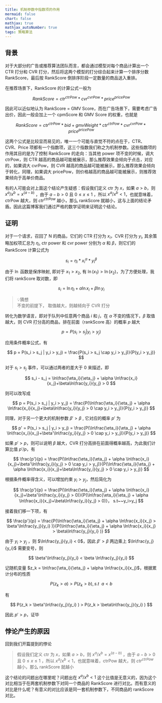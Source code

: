 ```yaml
---
title: 机制参数中指数项的作用
mermaid: false
chart: false
mathjax: true
mathjax_autoNumber: true
tags: 策略算法
---
```




## 背景

对于大部分的广告或推荐算法团队而言，都会通过模型对每个商品计算出一个 CTR 打分和 CVR 打分，然后将这两个模型的打分综合起来计算一个排序分数 RankScore，最后按 RankScore 倒排序阶段一定数量的商品送入重排。

在推荐场景下，RankScore 的计算公式一般为

$$
RankScore = ctr^{ctrPow}*cvr^{cvrPow}*price^{pricePow}
$$

因此可以近似地认为 RankScore \= GMV Score，而在广告场景下，需要考虑广告出价，因此一般会加上一个 cpmScore 和 GMV Score 的权重，也就是

$$
RankScore = ctr^{ctrPow}*bid + gmvWeight * ctr^{ctrPow}*cvr^{cvrPow}*price^{pricePow}
$$

这两个公式是比较显而易见的，唯一一个可能与直觉不符的点在于，CTR、CVR、Price 项都有一个指数项，这三个指数我们称之为机制参数。这些指数项的作用其目的是为了控制 RankScore 的走向：当其他 power 项不变的时候，调大 ctrPow，则 CTR 越高的商品越可能被展示，那么推荐效果会倾向于点击，对应的，如果调大 cvrPow，则 CVR 越高的商品越可能被展示，那么推荐效果会倾向于转化，同理，如果调大 pricePow，则价格越高的商品越可能被展示，则推荐效果倾向于高单价商品。

有的人可能会对上面这个结论产生疑惑：假设我们定义 ctr 为 $x$，如果 $a > b$，则 $x^a/x^b =x^{(a-b)}$ ，由于 $a-b > 0$ 且 $0 \leq x \leq 1$ ，所以 $x^a/x^b < 1$，也就意味着，ctrPow 越大，则 $ctr^{ctrPow}$ 越小，那么 rankScore 就越小，这与上面的结论矛盾。因此这篇博客我们通过严格的数学证明来证明这个结论。

## 证明

对于一个请求，召回了 N 的商品，它们的 CTR 打分为 $x_i$，CVR 打分为 $y_i$, 其余策略加权项汇总为 $\eta_i$, ctr power 和 cvr power 分别为 $\alpha$ 和 $\beta$，则它们的 RankScore 计算公式为

$$
s_i = \eta_i * x_i^\alpha * y_i^\beta
$$

由于 $\ln$ 函数是保序映射, 即对于 $x_1 > x_2$, 有 $\ln(x_1) > \ln(x_2)$，为了方便处理，我们将 rankScore 取对数，即

$$
s_i = \ln \eta_i + \alpha \ln x_i + \beta \ln y_i
$$

> 💡猜想  
> 不变的前提下， 取值越大，则越倾向于 CVR 打分

转化为数学语言，即对于队列中任意两个商品 $i$ 和 $j$，在 $\alpha$ 不变的情况下，$\beta$ 取值越大，则 CVR 打分高的商品，排在前面（rankScore 高）的概率 $p$ 越大

$$
p = P(s_i > s_j | y_i > y_j)
$$

应用条件概率公式，有

$$
p = P(s_i > s_j | y_i > y_j) = \frac{P(s_i > s_j \cap y_i > y_j)}{P(y_i > y_j)}
$$

对于 $s_i > s_j$ 事件，可以通过两者的差大于 0 来描述，即

$$
s_i - s_j = \ln\frac{\eta_i}{\eta_j} + \alpha \ln\frac{x_i}{x_j}+\beta\ln\frac{y_i}{y_j} > 0
$$

则可以改写成

$$
p = P(s_i > s_j | y_i > y_j) = \frac{P(\ln\frac{\eta_i}{\eta_j} + \alpha \ln\frac{x_i}{x_j}+\beta\ln\frac{y_i}{y_j} > 0 \cap y_i > y_j)}{P(y_i > y_j)}
$$

同理，对于另一个更大的机制参数 $\beta' > \beta$ , 它对应的概率 $p'$ 为

$$
p' = P(s_i > s_j | y_i > y_j) = \frac{P(\ln\frac{\eta_i}{\eta_j} + \alpha \ln\frac{x_i}{x_j}+\beta'\ln\frac{y_i}{y_j} > 0 \cap y_i > y_j)}{P(y_i > y_j)}
$$

如果 $p'>p$，则可以说明 $\beta$ 越大，CVR 打分高排在前面得概率越高，为此我们计算比值 $p'/p$，有

$$
\frac{p'}{p} = \frac{P(\ln\frac{\eta_i}{\eta_j} + \alpha \ln\frac{x_i}{x_j}+\beta'\ln\frac{y_i}{y_j} > 0 \cap y_i > y_j)}{P(\ln\frac{\eta_i}{\eta_j} + \alpha \ln\frac{x_i}{x_j}+\beta\ln\frac{y_i}{y_j} > 0 \cap y_i > y_j)}
$$

根据条件概率得含义，可以增加约束 $y_i > y_j$，然后简化为

$$
\frac{p'}{p} = \frac{P(\ln\frac{\eta_i}{\eta_j} + \alpha \ln\frac{x_i}{x_j}+\beta'\ln\frac{y_i}{y_j} > 0)}{P(\ln\frac{\eta_i}{\eta_j} + \alpha \ln\frac{x_i}{x_j}+\beta\ln\frac{y_i}{y_j} > 0)}， s.t~~y_i>y_j
$$

接着我们移一下项，有

$$
\frac{p'}{p} = \frac{P(\ln\frac{\eta_i}{\eta_j} + \alpha \ln\frac{x_i}{x_j} > \beta'\ln\frac{y_j}{y_i} )}{P(\ln\frac{\eta_i}{\eta_j} + \alpha \ln\frac{x_i}{x_j} > \beta\ln\frac{y_j}{y_i} )}
$$

由于 $y_i > y_j$ ，则 $\ln\frac{y_j}{y_i} < 0$，因此 $\beta' > \beta$ 两边乘上 $\ln\frac{y_j}{y_i}$ 需要变号，则

$$
\beta'\ln\frac{y_j}{y_i} < \beta \ln\frac{y_j}{y_i}
$$

记随机变量  $z_k = \ln\frac{\eta_i}{\eta_j} + \alpha \ln\frac{x_i}{x_j}$，根据累计分布的性质

$$
P(z_k > a) > P(z_k > b), s.t~~a<b
$$

有

$$
P(z_k > \beta'\ln\frac{y_j}{y_i} ) > P(z_k > \beta\ln\frac{y_j}{y_i} )
$$

因此 $p' > p$，证毕

## 悖论产生的原因

回到我们开篇提到的悖论

> 假设我们定义 ctr 为 $x$，如果 $a > b$，则 $x^a/x^b =x^{(a-b)}$ ，由于 $a-b > 0$ 且 $0 \leq x \leq 1$ ，所以 $x^a/x^b < 1$，也就意味着，ctrPow 越大，则 $ctr^{ctrPow}$ 越小，那么 rankScore 就越小

这个结论的问题出在哪里呢？问题出在  $x^a/x^b < 1$ 这个比值是无意义的，因为这个对比相当于在两套机制参数下对同一个商品的 RankScore 进行对比。而有意义的对比是什么呢？有意义的对比应该是同一套机制参数下，不同商品的 rankScore 对比。
